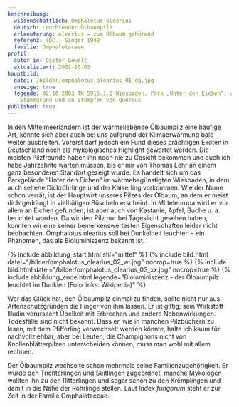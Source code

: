 ```yaml
---
beschreibung:
  wissenschaftlich: Omphalotus olearius
  deutsch: Leuchtender Ölbaumpilz
  erlaeuterung: olearius = zum Ölbaum gehörend
  referenz: (DC.) Singer 1948
  familie: Omphalotaceae
profil:
  autor_in: Dieter Gewalt
  aktualisiert: 2021-10-03
hauptbild:
  datei: /bilder/omphalotus_olearius_01_dg.jpg
  anzeige: true
  legende: 02.10.2003 TK 5915.1.2 Wiesbaden, Park „Unter den Eichen“, am
    Stammgrund und an Stümpfen von Quercus
published: true
---
```

In den Mittelmeerländern ist der wärmeliebende Ölbaumpilz eine häufige Art, könnte sich aber auch bei uns aufgrund der Klimaerwärmung bald weiter ausbreiten. Vorerst darf jedoch ein Fund dieses prächtigen Exoten in Deutschland noch als mykologisches Highlight gewertet werden. Die meisten Pilzfreunde haben ihn noch nie zu Gesicht bekommen und auch ich habe Jahrzehnte warten müssen, bis er mir von Thomas Lehr an einem ganz besonderen Standort gezeigt wurde. Es handelt sich um das Parkgelände “Unter den Eichen” im wärmebegünstigten Wiesbaden, in dem auch seltene Dickröhrlinge und der Kaiserling vorkommen. Wie der Name schon verrät, ist der Hauptwirt unseres Pilzes der Ölbaum, an dem er meist dichtgedrängt in vielhütigen Büscheln erscheint. In Mitteleuropa wird er vor allem an Eichen gefunden, ist aber auch von Kastanie, Apfel, Buche u. a. berichtet worden. Da wir den Pilz nur bei Tageslicht gesehen haben, konnten wir eine seiner bemerkenswertesten Eigenschaften leider nicht beobachten. Omphalotus olearius soll bei Dunkelheit leuchten – ein Phänomen, das als Bioluminiszenz bekannt ist.

{% include abbildung_start.html stil="mittel" %}
{% include bild.html datei="/bilder/omphalotus_olearius_02_wi.jpg" nocrop=true %}
{% include bild.html datei="/bilder/omphalotus_olearius_03_xx.jpg" nocrop=true %}
{% include abbildung_ende.html legende="Bioluminiszenz - der Ölbaumpilz leuchtet im Dunklen  (Foto links: Wikipedia)" %}

Wer das Glück hat, den Ölbaumpilz einmal zu finden, sollte nicht nur aus Artenschutzgründen die Finger von ihm lassen. Er ist giftig; sein Wirkstoff Illudin verursacht Übelkeit mit Erbrechen und andere Nebenwirkungen. Todesfälle sind nicht bekannt. Dass er, wie in manchen Pilzbüchern zu lesen, mit dem Pfifferling verwechselt werden könnte, halte ich kaum für nachvollziehbar, aber bei Leuten, die Champignons nicht von Knollenblätterpilzen unterscheiden können, muss man wohl mit allem rechnen.

Der Ölbaumpilz wechselte schon mehrmals seine Familienzugehörigkeit. Er wurde den Trichterlingen und Seitlingen zugeordnet, manche Mykologen wollten ihn zu den Ritterlingen und sogar schon zu den Kremplingen und damit in die Nähe der Röhrlinge stellen. Laut *Index fungorum* steht er zur Zeit in der Familie Omphalotaceae.